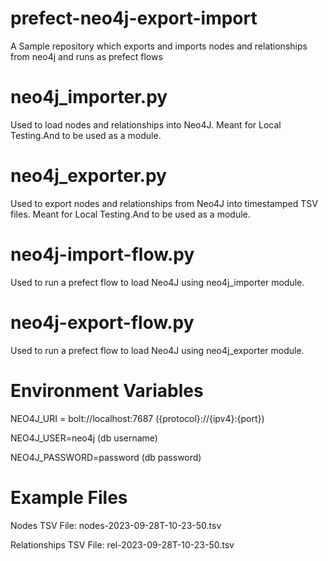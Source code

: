 # prefect-neo4j-export-import
A Sample repository which exports and imports nodes and relationships from neo4j and runs as prefect flows

# neo4j_importer.py
Used to load nodes and relationships into Neo4J. Meant for Local Testing.And to be used as a module.
# neo4j_exporter.py
Used to export nodes and relationships from Neo4J into timestamped TSV files. Meant for Local Testing.And to be used as a module.

# neo4j-import-flow.py
Used to run a prefect flow to load Neo4J using neo4j_importer module.

# neo4j-export-flow.py
Used to run a prefect flow to load Neo4J using neo4j_exporter module.

# Environment Variables
NEO4J_URI = bolt://localhost:7687 ({protocol}://{ipv4}:{port})

NEO4J_USER=neo4j (db username)

NEO4J_PASSWORD=password (db password)

# Example Files
Nodes TSV File: nodes-2023-09-28T-10-23-50.tsv

Relationships TSV File: rel-2023-09-28T-10-23-50.tsv

